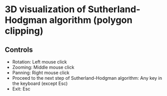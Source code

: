# 3D visualization of Sutherland-Hodgman algorithm (polygon clipping)

## Controls

* Rotation: Left mouse click
* Zooming: Middle mouse click
* Panning: Right mouse click
* Proceed to the next step of Sutherland-Hodgman algorithm: Any key in the keyboard (except Esc)
* Exit: Esc
